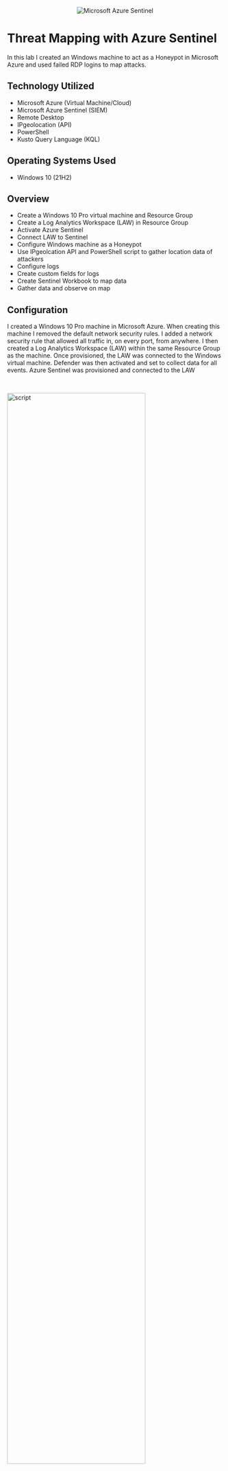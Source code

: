 <p align="center">
<img src="https://i.imgur.com/q9bCI13.png" alt="Microsoft Azure Sentinel"/>
</p>

<h1>Threat Mapping with Azure Sentinel</h1>
In this lab I created an Windows machine to act as a Honeypot in Microsoft Azure and used failed RDP logins to map attacks.<br />


<h2>Technology Utilized</h2>

- Microsoft Azure (Virtual Machine/Cloud)
- Microsoft Azure Sentinel (SIEM)
- Remote Desktop
- IPgeolocation (API)
- PowerShell
- Kusto Query Language (KQL)

<h2>Operating Systems Used </h2>

- Windows 10 (21H2)

<h2>Overview</h2>

- Create a Windows 10 Pro virtual machine and Resource Group
- Create a Log Analytics Workspace (LAW) in Resource Group
- Activate Azure Sentinel 
- Connect LAW to Sentinel
- Configure Windows machine as a Honeypot
- Use IPgeolcation API and PowerShell script to gather location data of attackers
- Configure logs
- Create custom fields for logs
- Create Sentinel Workbook to map data
- Gather data and observe on map

<h2>Configuration</h2>

<p>
I created a Windows 10 Pro machine in Microsoft Azure. When creating this machine I removed the default network security rules. I added a network security rule that allowed all traffic in, on every port, from anywhere. I then created a Log Analytics Workspace (LAW) within the same Resource Group as the machine. Once provisioned, the LAW was connected to the Windows virtual machine. Defender was then activated and set to collect data for all events. Azure Sentinel was provisioned and connected to the LAW
</p>
<br />

<p>
<img src="https://i.imgur.com/kZZGbwz.png" height="80%" width="80%" alt="script"/>
</p>

<p>
I connected to the Windows machine with RDP (Remote Desktop Protocol). I then turned the Firewall for this machine completely off. I then ran a PowerShell script (Thanks to Josh Madakor for the script) on the Windows machine. This script sends Windows Event Log information (Event ID 4625) for failed RDP attacks to a third party API (IPgeolocation). This API collects geolocation data from the attackers. The script creates a text log file in the Program Data folder. The script also populates the log with training data. I modified the script to include my own API key for the IPgeolocation app. 
</p>
<br />

<p>
<img src="https://i.imgur.com/jsDHZd2.png" height="80%" width="80%" alt="Fields"/>
</p>
<p>
To my surprise, as soon as I ran the script I saw entries populating from Netherlands. I did not expect the machine to already be under attack in such a short period of time. I then created a custom log in the LAW and imported the training and attack data from the log created on the Windows machine. I then created custom fields by extracting them from the file data. The fields I extracted were: latitude, longitude, destinationhost, username, sourcehost, state, country, label (country-ipaddress), timestamp. This would ensure any subsequent attack data would be parsed and displayed in the Azure log with these fields. 
</p>
<br />

<h2>Mapping the Attacks</h2>

<p>
<img src="https://i.imgur.com/Ufoy4dp.png" height="80%" width="80%" alt="Query"/>
</p>
<p>
I created a Workbook in Sentinel. I then configured the Workbook to plot the data collected by the LAW log onto a map. 
</p>
<br />


<p>
<img src="https://i.imgur.com/f6lqohk.png" height="50%" width="50%" alt="Map Init"/>
</p>
<p>
I then waited for around 72 hours for the Internet to attack my machine. This was the result.
</p>
<br />

<p>
<img src="https://i.imgur.com/h4Cdgpb.png" height="100%" width="100%" alt="Attack Map"/>
</p>

<p>
And this is after a little over one week.
</p>
<br />

<p>
<img src="https://i.imgur.com/IQv03dZ.png" height="100%" width="100%" alt="Attack Map"/>
</p>

<p>
<img src="https://i.imgur.com/3tizwQI.png" height="80%" width="80%" alt="API pulls"/>
</p>

